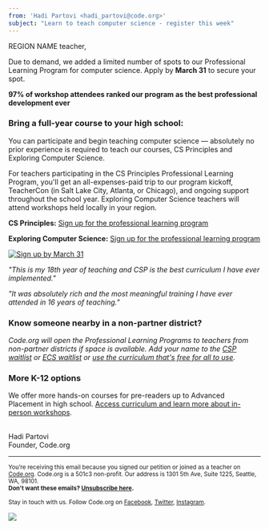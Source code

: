 ```yaml
---
from: 'Hadi Partovi <hadi_partovi@code.org>'
subject: "Learn to teach computer science - register this week"
---
```


REGION NAME teacher, 

Due to demand, we added a limited number of spots to our Professional Learning Program for computer science. Apply by **March 31** to secure your spot. 

**97% of workshop attendees ranked our program as the best professional development ever**

### Bring a full-year course to your high school: 

You can participate and begin teaching computer science — absolutely no prior experience is required to teach our courses, CS Principles and Exploring Computer Science. 

For teachers participating in the CS Principles Professional Learning Program, you'll get an all-expenses-paid trip to our program kickoff, TeacherCon (in Salt Lake City, Atlanta, or Chicago), and ongoing support throughout the school year. Exploring Computer Science teachers will attend workshops held locally in your region. 

**CS Principles:** [Sign up for the professional learning program](https://code.org/educate/professional-learning/cs-principles)

**Exploring Computer Science:** [Sign up for the professional learning program](https://code.org/educate/professional-learning/exploring-cs)

[![Sign up by March 31](https://staging.code.org/images/fit-300/CSPthumbnail.png)](https://code.org/educate/professional-learning/cs-principles)

*"This is my 18th year of teaching and CSP is the best curriculum I have ever implemented."*

*"It was absolutely rich and the most meaningful training I have ever attended in 16 years of teaching."*

### Know someone nearby in a non-partner district? 

*Code.org will open the Professional Learning Programs to teachers from non-partner districts if space is available. Add your name to the [CSP waitlist](https://form.jotform.com/53365196731157) or [ECS waitlist](https://form.jotform.com/60337734068155) or [use the curriculum that's free for all to use](http://code.org/educate).*

### More K-12 options

We offer more hands-on courses for pre-readers up to Advanced Placement in high school. [Access curriculum and learn more about in-person workshops](https://code.org/educate).

<br/>
Hadi Partovi<br />
Founder, Code.org
<br />

<hr>

<small>You’re receiving this email because you signed our petition or joined as a teacher on <a href="https://code.org/">Code.org</a>. Code.org is a 501c3 non-profit. Our address is 1301 5th Ave, Suite 1225, Seattle, WA, 98101.</small> <br />
<small><strong>Don't want these emails? <a href="<%= unsubscribe_link %>">Unsubscribe here</a>.</strong></small></p>
<p><small>Stay in touch with us. Follow Code.org on
<a href="https://www.facebook.com/Code.org">Facebook</a>, <a href="https://twitter.com/codeorg">Twitter</a>, <a href="https://instagram.com/codeorg">Instagram</a>.
</small></p>

![](<%= tracking_pixel %>)